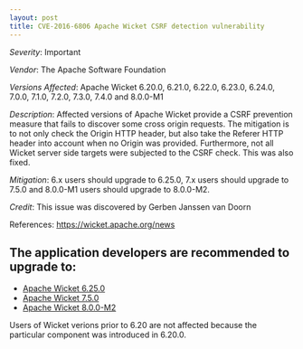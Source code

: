 ```yaml
---
layout: post
title: CVE-2016-6806 Apache Wicket CSRF detection vulnerability
---
```


*Severity*: Important

*Vendor*: The Apache Software Foundation

*Versions Affected*: Apache Wicket 6.20.0, 6.21.0, 6.22.0, 6.23.0, 6.24.0,
7.0.0, 7.1.0, 7.2.0, 7.3.0, 7.4.0 and 8.0.0-M1

*Description*: Affected versions of Apache Wicket provide a CSRF prevention
measure that fails to discover some cross origin requests. The mitigation is to
not only check the Origin HTTP header, but also take the Referer HTTP header
into account when no Origin was provided. Furthermore, not all Wicket server
side targets were subjected to the CSRF check. This was also fixed.

*Mitigation*: 6.x users should upgrade to 6.25.0, 7.x users should upgrade to
7.5.0 and 8.0.0-M1 users should upgrade to 8.0.0-M2.

*Credit*: This issue was discovered by Gerben Janssen van Doorn

References: https://wicket.apache.org/news

## The application developers are recommended to upgrade to:

* [Apache Wicket 6.25.0](/news/2016/10/26/wicket-6.25.0-released.html)
* [Apache Wicket 7.5.0](/news/2016/10/26/wicket-7.5.0-released.html)
* [Apache Wicket 8.0.0-M2](/news/2016/10/26/wicket-8.0.0-M2-released.html)

Users of Wicket verions prior to 6.20 are not affected because the particular
component was introduced in 6.20.0.
